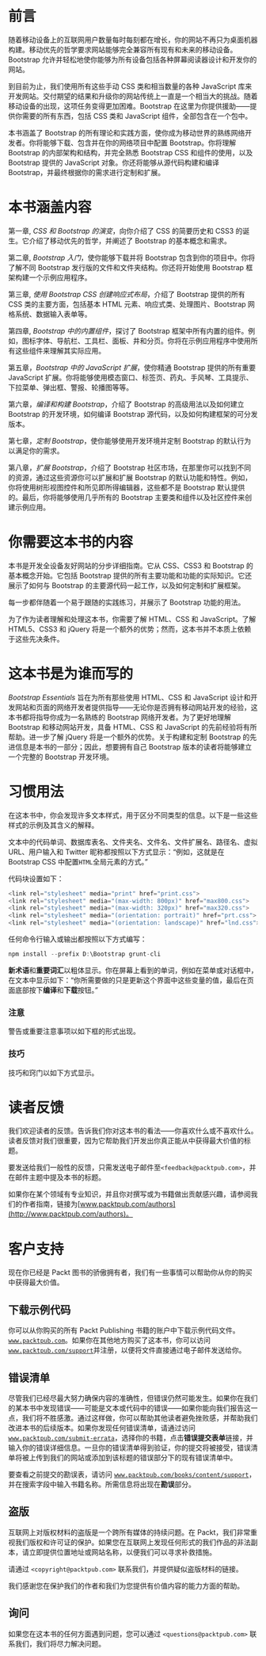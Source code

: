 # 前言

随着移动设备上的互联网用户数量每时每刻都在增长，你的网站不再只为桌面机器构建。移动优先的哲学要求网站能够完全兼容所有现有和未来的移动设备。Bootstrap 允许并轻松地使你能够为所有设备包括各种屏幕阅读器设计和开发你的网站。

到目前为止，我们使用所有这些手动 CSS 类和相当数量的各种 JavaScript 库来开发网站。交付期望的结果和升级你的网站传统上一直是一个相当大的挑战。随着移动设备的出现，这项任务变得更加困难。Bootstrap 在这里为你提供援助——提供你需要的所有东西，包括 CSS 类和 JavaScript 组件，全部包含在一个包中。

本书涵盖了 Bootstrap 的所有理论和实践方面，使你成为移动世界的熟练网络开发者。你将能够下载、包含并在你的网络项目中配置 Bootstrap。你将理解 Bootstrap 的内部架构和结构，并完全熟悉 Bootstrap CSS 和组件的使用，以及 Bootstrap 提供的 JavaScript 对象。你还将能够从源代码构建和编译 Bootstrap，并最终根据你的需求进行定制和扩展。

# 本书涵盖内容

第一章, *CSS 和 Bootstrap 的演变*，向你介绍了 CSS 的简要历史和 CSS3 的诞生。它介绍了移动优先的哲学，并阐述了 Bootstrap 的基本概念和需求。

第二章, *Bootstrap 入门*，使你能够下载并将 Bootstrap 包含到你的项目中。你将了解不同 Bootstrap 发行版的文件和文件夹结构。你还将开始使用 Bootstrap 框架构建一个示例应用程序。

第三章, *使用 Bootstrap CSS 创建响应式布局*，介绍了 Bootstrap 提供的所有 CSS 类的主要方面，包括基本 HTML 元素、响应式类、处理图片、Bootstrap 网格系统、数据输入表单等。

第四章, *Bootstrap 中的内置组件*，探讨了 Bootstrap 框架中所有内置的组件。例如，图标字体、导航栏、工具栏、面板、井和分页。你将在示例应用程序中使用所有这些组件来理解其实际应用。

第五章，*Bootstrap 中的 JavaScript 扩展*，使你精通 Bootstrap 提供的所有重要 JavaScript 扩展。你将能够使用模态窗口、标签页、药丸、手风琴、工具提示、下拉菜单、弹出框、警报、轮播图等等。

第六章，*编译和构建 Bootstrap*，介绍了 Bootstrap 的高级用法以及如何建立 Bootstrap 的开发环境，如何编译 Bootstrap 源代码，以及如何构建框架的可分发版本。

第七章，*定制 Bootstrap*，使你能够使用开发环境并定制 Bootstrap 的默认行为以满足你的需求。

第八章，*扩展 Bootstrap*，介绍了 Bootstrap 社区市场，在那里你可以找到不同的资源，通过这些资源你可以扩展和扩展 Bootstrap 的默认功能和特性。例如，你将使用树形视图控件和所见即所得编辑器，这些都不是 Bootstrap 默认提供的。最后，你将能够使用几乎所有的 Bootstrap 主要类和组件以及社区控件来创建示例应用。

# 你需要这本书的内容

本书是开发全设备友好网站的分步详细指南。它从 CSS、CSS3 和 Bootstrap 的基本概念开始。它包括 Bootstrap 提供的所有主要功能和功能的实际知识。它还展示了如何与 Bootstrap 的主要源代码一起工作，以及如何定制和扩展框架。

每一步都伴随着一个易于跟随的实践练习，并展示了 Bootstrap 功能的用法。

为了作为读者理解和处理这本书，你需要了解 HTML、CSS 和 JavaScript。了解 HTML5、CSS3 和 jQuery 将是一个额外的优势；然而，这本书并不本质上依赖于这些先决条件。

# 这本书是为谁而写的

*Bootstrap Essentials* 旨在为所有那些使用 HTML、CSS 和 JavaScript 设计和开发网站和页面的网络开发者提供指导——无论你是否拥有移动网站开发的经验，这本书都将指导你成为一名熟练的 Bootstrap 网络开发者。为了更好地理解 Bootstrap 和移动网站开发，具备 HTML、CSS 和 JavaScript 的先前经验将有所帮助。进一步了解 jQuery 将是一个额外的优势。关于构建和定制 Bootstrap 的先进信息是本书的一部分；因此，想要拥有自己 Bootstrap 版本的读者将能够建立一个完整的 Bootstrap 开发环境。

# 习惯用法

在这本书中，你会发现许多文本样式，用于区分不同类型的信息。以下是一些这些样式的示例及其含义的解释。

文本中的代码单词、数据库表名、文件夹名、文件名、文件扩展名、路径名、虚拟 URL、用户输入和 Twitter 昵称都按照以下方式显示：“例如，这就是在 Bootstrap CSS 中配置`HTML`全局元素的方式。”

代码块设置如下：

```js
<link rel="stylesheet" media="print" href="print.css">
<link rel="stylesheet" media="(max-width: 800px)" href="max800.css">
<link rel="stylesheet" media="(max-width: 320px)" href="max320.css">
<link rel="stylesheet" media="(orientation: portrait)" href="prt.css">
<link rel="stylesheet" media="(orientation: landscape)" href="lnd.css">
```

任何命令行输入或输出都按照以下方式编写：

```js
npm install --prefix D:\Bootstrap grunt-cli

```

**新术语**和**重要词汇**以粗体显示。你在屏幕上看到的单词，例如在菜单或对话框中，在文本中显示如下：“你所需要做的只是更新这个界面中这些变量的值，最后在页面底部按下**编译**和**下载**按钮。”

### 注意

警告或重要注意事项以如下框的形式出现。

### 技巧

技巧和窍门以如下方式显示。

# 读者反馈

我们欢迎读者的反馈。告诉我们你对这本书的看法——你喜欢什么或不喜欢什么。读者反馈对我们很重要，因为它帮助我们开发出你真正能从中获得最大价值的标题。

要发送给我们一般性的反馈，只需发送电子邮件至`<feedback@packtpub.com>`，并在邮件主题中提及本书的标题。

如果你在某个领域有专业知识，并且你对撰写或为书籍做出贡献感兴趣，请参阅我们的作者指南，链接为[www.packtpub.com/authors](http://www.packtpub.com/authors)。

# 客户支持

现在你已经是 Packt 图书的骄傲拥有者，我们有一些事情可以帮助你从你的购买中获得最大价值。

## 下载示例代码

你可以从你购买的所有 Packt Publishing 书籍的账户中下载示例代码文件。[`www.packtpub.com`](http://www.packtpub.com)。如果你在其他地方购买了这本书，你可以访问[`www.packtpub.com/support`](http://www.packtpub.com/support)并注册，以便将文件直接通过电子邮件发送给你。

## 错误清单

尽管我们已经尽最大努力确保内容的准确性，但错误仍然可能发生。如果你在我们的某本书中发现错误——可能是文本或代码中的错误——如果你能向我们报告这一点，我们将不胜感激。通过这样做，你可以帮助其他读者避免挫败感，并帮助我们改进本书的后续版本。如果你发现任何错误清单，请通过访问[`www.packtpub.com/submit-errata`](http://www.packtpub.com/submit-errata)，选择你的书籍，点击**错误提交表单**链接，并输入你的错误详细信息。一旦你的错误清单得到验证，你的提交将被接受，错误清单将被上传到我们的网站或添加到该标题的错误部分下的现有错误清单中。

要查看之前提交的勘误表，请访问 [`www.packtpub.com/books/content/support`](https://www.packtpub.com/books/content/support)，并在搜索字段中输入书籍名称。所需信息将出现在**勘误**部分。

## 盗版

互联网上对版权材料的盗版是一个跨所有媒体的持续问题。在 Packt，我们非常重视我们版权和许可证的保护。如果您在互联网上发现任何形式的我们作品的非法副本，请立即提供位置地址或网站名称，以便我们可以寻求补救措施。

请通过 `<copyright@packtpub.com>` 联系我们，并提供疑似盗版材料的链接。

我们感谢您在保护我们的作者和我们为您提供有价值内容的能力方面的帮助。

## 询问

如果您在这本书的任何方面遇到问题，您可以通过 `<questions@packtpub.com>` 联系我们，我们将尽力解决问题。
